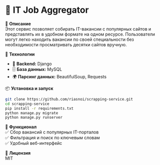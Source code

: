 
# 🏢 IT Job Aggregator

📌 **Описание**  
Этот сервис позволяет собирать IT-вакансии с популярных сайтов и представлять их в удобном формате на одном ресурсе. Пользователи могут легко находить вакансии по своей специальности без необходимости просматривать десятки сайтов вручную.  

🔧 **Технологии**  
- 🐍 **Backend:** Django  
- 🗄 **База данных:** MySQL  
- 🌍 **Парсинг данных:** BeautifulSoup, Requests  

📦 **Установка и запуск**  
```bash
git clone https://github.com/riasnoi/scrapping-service.git  
cd scrapping-service 
pip install -r requirements.txt  
python manage.py migrate  
python manage.py runserver  
```
📄 **Функционал**  
✅ Сбор вакансий с популярных IT-порталов  
✅ Фильтрация и поиск по ключевым словам  
✅ Удобный веб-интерфейс  

📜 **Лицензия**  
MIT  

